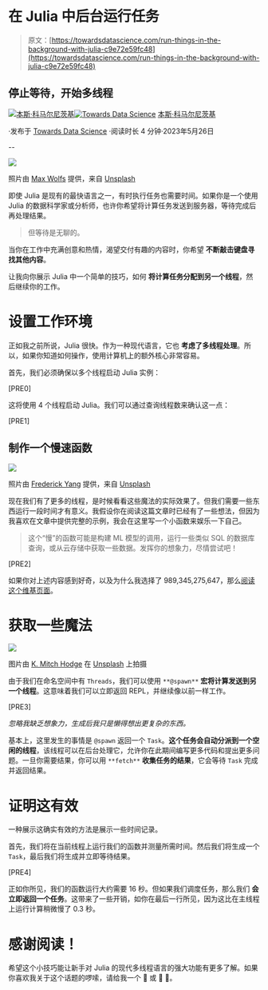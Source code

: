 # 在 Julia 中后台运行任务

> 原文：[https://towardsdatascience.com/run-things-in-the-background-with-julia-c9e72e59fc48](https://towardsdatascience.com/run-things-in-the-background-with-julia-c9e72e59fc48)

## 停止等待，开始多线程

[](https://niczky12.medium.com/?source=post_page-----c9e72e59fc48--------------------------------)[![本斯·科马尔尼茨基](../Images/d4de94667bcac6d9001390515592eab9.png)](https://niczky12.medium.com/?source=post_page-----c9e72e59fc48--------------------------------)[](https://towardsdatascience.com/?source=post_page-----c9e72e59fc48--------------------------------)[![Towards Data Science](../Images/a6ff2676ffcc0c7aad8aaf1d79379785.png)](https://towardsdatascience.com/?source=post_page-----c9e72e59fc48--------------------------------) [本斯·科马尔尼茨基](https://niczky12.medium.com/?source=post_page-----c9e72e59fc48--------------------------------)

·发布于 [Towards Data Science](https://towardsdatascience.com/?source=post_page-----c9e72e59fc48--------------------------------) ·阅读时长 4 分钟·2023年5月26日

--

![](../Images/b6d8943bd405300d84e92529392e8559.png)

照片由 [Max Wolfs](https://unsplash.com/ko/@yesterdazed?utm_source=medium&utm_medium=referral) 提供，来自 [Unsplash](https://unsplash.com/?utm_source=medium&utm_medium=referral)

即使 Julia 是现有的最快语言之一，有时执行任务也需要时间。如果你是一个使用 Julia 的数据科学家或分析师，也许你希望将计算任务发送到服务器，等待完成后再处理结果。

> 但等待是无聊的。

当你在工作中充满创意和热情，渴望交付有趣的内容时，你希望 **不断敲击键盘寻找其他内容**。

让我向你展示 Julia 中一个简单的技巧，如何 **将计算任务分配到另一个线程**，然后继续你的工作。

# 设置工作环境

正如我之前所说，Julia 很快。作为一种现代语言，它也 **考虑了多线程处理**。所以，如果你知道如何操作，使用计算机上的额外核心非常容易。

首先，我们必须确保以多个线程启动 Julia 实例：

[PRE0]

这将使用 4 个线程启动 Julia。我们可以通过查询线程数来确认这一点：

[PRE1]

## 制作一个慢速函数

![](../Images/04421f6811cb6df54cb72c074f69ac46.png)

照片由 [Frederick Yang](https://unsplash.com/@fredericksail?utm_source=medium&utm_medium=referral) 提供，来自 [Unsplash](https://unsplash.com/?utm_source=medium&utm_medium=referral)

现在我们有了更多的线程，是时候看看这些魔法的实际效果了。但我们需要一些东西运行一段时间才有意义。我假设你在阅读这篇文章时已经有了一些想法，但因为我喜欢在文章中提供完整的示例，我会在这里写一个小函数来娱乐一下自己。

> 这个“慢”的函数可能是构建 ML 模型的调用，运行一些类似 SQL 的数据库查询，或从云存储中获取一些数据。发挥你的想象力，尽情尝试吧！

[PRE2]

如果你对上述内容感到好奇，以及为什么我选择了 989,345,275,647，那么[阅读这个维基页面](https://en.wikipedia.org/wiki/Collatz_conjecture)。

# 获取一些魔法

![](../Images/fe87378468a88af2ccaf2d451455f5df.png)

图片由 [K. Mitch Hodge](https://unsplash.com/@kmitchhodge?utm_source=medium&utm_medium=referral) 在 [Unsplash](https://unsplash.com/?utm_source=medium&utm_medium=referral) 上拍摄

由于我们在命名空间中有 `Threads`，我们可以使用 `**@spawn**` **宏将计算发送到另一个线程**。这意味着我们可以立即返回 REPL，并继续像以前一样工作。

[PRE3]

*忽略我缺乏想象力，生成后我只是懒得想出更复杂的东西。*

基本上，这里发生的事情是 `@spawn` 返回一个 `Task`。**这个任务会自动分派到一个空闲的线程**，该线程可以在后台处理它，允许你在此期间编写更多代码和提出更多问题。一旦你需要结果，你可以用 `**fetch**` **收集任务的结果**，它会等待 `Task` 完成并返回结果。

# 证明这有效

一种展示这确实有效的方法是展示一些时间记录。

首先，我们将在当前线程上运行我们的函数并测量所需时间。然后我们将生成一个 `Task`，最后我们将生成并立即等待结果。

[PRE4]

正如你所见，我们的函数运行大约需要 16 秒。但如果我们调度任务，那么我们 **会立即返回一个任务**。这带来了一些开销，如你在最后一行所见，因为这比在主线程上运行计算稍微慢了 0.3 秒。

# 感谢阅读！

希望这个小技巧能让新手对 Julia 的现代多线程语言的强大功能有更多了解。如果你喜欢我关于这个话题的啰嗦，请给我一个 👏 或 👏 👏。
